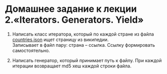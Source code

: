 # Домашнее задание к лекции 2.«Iterators. Generators. Yield»

1. Написать класс итератора, который по каждой стране из файла [countries.json](https://github.com/mledoze/countries/blob/master/countries.json) ищет страницу из википедии.   
Записывает в файл пару: страна – ссылка.
Ссылку формировать самостоятельно.

2. Написать генератор, который принимает путь к файлу. При каждой итерации возвращает md5 хеш каждой строки файла.